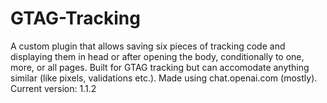 # GTAG-Tracking
A custom plugin that allows saving six pieces of tracking code and displaying them in head or after opening the body, conditionally to one, more, or all pages. 
Built for GTAG tracking but can accomodate anything similar (like pixels, validations etc.). Made using chat.openai.com (mostly).
Current version: 1.1.2